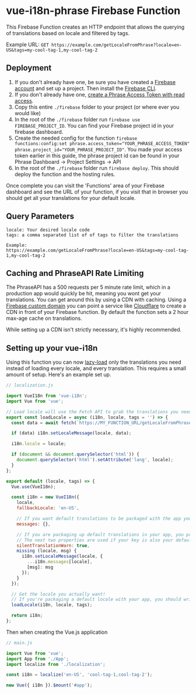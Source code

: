 # vue-i18n-phrase Firebase Function

This Firebase Function creates an HTTP endpoint that allows the querying of translations based on locale and filtered by tags.

Example URL:
```GET https://example.com/getLocaleFromPhrase?locale=en-US&tags=my-cool-tag-1,my-cool-tag-2```

## Deployment

1. If you don't already have one, be sure you have created a [Firebase account](https://firebase.google.com/) and set up a project. Then install the [Firebase CLI](https://github.com/firebase/firebase-tools).
2. If you don't already have one, [create a Phrase Access Token with read access](https://phraseapp.com/settings/oauth_access_tokens).
3. Copy this entire `./firebase` folder to your project (or where ever you would like)
4. In the root of the `./firebase` folder run `firebase use FIREBASE_PROJECT_ID`. You can find your Firebase project id in your firebase dashboard.
5. Create the needed config for the function `firebase functions:config:set phrase.access_token="YOUR_PHRASE_ACCESS_TOKEN" phrase.project_id="YOUR_PHRASE_PROJECT_ID"`. You made your access token earlier in this guide, the phrase project id can be found in your Phrase Dashboard -> Project Settings -> API
6. In the root of the `./firebase` folder run `firebase deploy`. This should deploy the function and the hosting rules.

Once complete you can visit the 'Functions' area of your Firebase dashboard and see the URL of your function, if you visit that in browser you should get all your translations for your default locale.

## Query Parameters

```
locale: Your desired locale code
tags: a comma separated list of of tags to filter the translations

Example:
https://example.com/getLocaleFromPhrase?locale=en-US&tags=my-cool-tag-1,my-cool-tag-2
```

## Caching and PhraseAPI Rate Limiting

The PhraseAPI has a 500 requests per 5 minute rate limit, which in a production app would quickly be hit, meaning you wont get your translations. You can get around this by using a CDN with caching. Using a [Firebase custom domain](https://firebase.google.com/docs/hosting/custom-domain) you can point a service like [Cloudflare](https://www.cloudflare.com/) to create a CDN in front of your Firebase function. By default the function sets a 2 hour max-age cache on translations.

While setting up a CDN isn't strictly necessary, it's highly recommended.

## Setting up your vue-i18n

Using this function you can now [lazy-load](https://kazupon.github.io/vue-i18n/guide/lazy-loading.html) only the translations you need instead of loading every locale, and every translation. This requires a small amount of setup. Here's an example set up.

```js
// localization.js

import VueI18n from 'vue-i18n';
import Vue from 'vue';

// Load locale will use the Fetch API to grab the translations you need, then set them in i18n
export const loadLocale = async (i18n, locale, tags = '') => {
  const data = await fetch(`https://MY_FUNCTION_URL/getLocaleFromPhrase?locale=${locale}&tags=${tags}`).then(res => res.json());

  if (data) i18n.setLocaleMessage(locale, data);

  i18n.locale = locale;

  if (document && document.querySelector('html')) {
    document.querySelector('html').setAttribute('lang', locale);
  }
};

export default (locale, tags) => {
  Vue.use(VueI18n);

  const i18n = new VueI18n({
    locale,
    fallbackLocale: 'en-US',

    // If you want default translations to be packaged with the app you can import them at the top of the file like `import messages from '@/lang/en'`, If you do that, make the next line just `messages`
    messages: {},

    // If you are packaging up default translations in your app, you probably don't want the next two properties.
    // The next two properties are used if your key is also your default translation. Just makes vue-i18n fallback on key correctly if your using variables in your translations.
    silentTranslationWarn: true,
    missing (locale, msg) {
      i18n.setLocaleMessage(locale, {
        ...i18n.messages[locale],
        [msg]: msg
      });
    }
  });

  // Get the locale you actually want!
  // If you're packaging a default locale with your app, you should write a check here to make sure that you don't load the default locale twice.
  loadLocale(i18n, locale, tags);

  return i18n;
};
```

Then when creating the Vue.js application

```js
// main.js

import Vue from 'vue';
import App from './App';
import localize from './localization';

const i18n = localize('en-US', 'cool-tag-1,cool-tag-2');

new Vue({ i18n }).$mount('#app');
```

